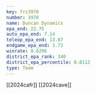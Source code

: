 ```yaml
---
key: frc3970
number: 3970
name: Duncan Dynamics
epa_end: 22.75
auto_epa_end: 7.14
teleop_epa_end: 13.87
endgame_epa_end: 1.73
winrate: 0.6296
district_epa_rank: 340
district_epa_percentile: 0.8112
type: Team
---
```

[[2024cafr]]
[[2024cave]]
